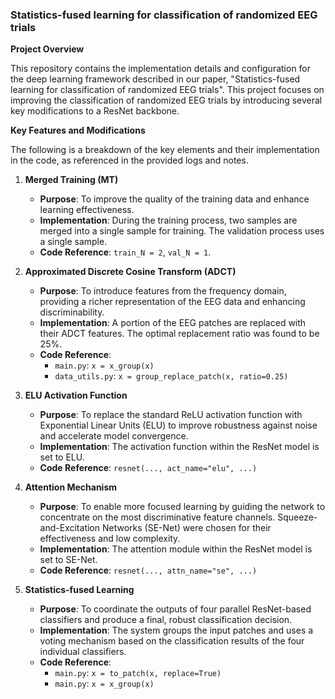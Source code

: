 ### Statistics-fused learning for classification of randomized EEG trials

**Project Overview**

This repository contains the implementation details and configuration for the deep learning framework described in our paper, "Statistics-fused learning for classification of randomized EEG trials". This project focuses on improving the classification of randomized EEG trials by introducing several key modifications to a ResNet backbone.

**Key Features and Modifications**

The following is a breakdown of the key elements and their implementation in the code, as referenced in the provided logs and notes.

1.  **Merged Training (MT)**

      * **Purpose**: To improve the quality of the training data and enhance learning effectiveness.
      * **Implementation**: During the training process, two samples are merged into a single sample for training. The validation process uses a single sample.
      * **Code Reference**: `train_N = 2`, `val_N = 1`.

2.  **Approximated Discrete Cosine Transform (ADCT)**

      * **Purpose**: To introduce features from the frequency domain, providing a richer representation of the EEG data and enhancing discriminability.
      * **Implementation**: A portion of the EEG patches are replaced with their ADCT features. The optimal replacement ratio was found to be 25%.
      * **Code Reference**:
          * `main.py`: `x = x_group(x)`
          * `data_utils.py`: `x = group_replace_patch(x, ratio=0.25)`

3.  **ELU Activation Function**

      * **Purpose**: To replace the standard ReLU activation function with Exponential Linear Units (ELU) to improve robustness against noise and accelerate model convergence.
      * **Implementation**: The activation function within the ResNet model is set to ELU.
      * **Code Reference**: `resnet(..., act_name="elu", ...)`

4.  **Attention Mechanism**

      * **Purpose**: To enable more focused learning by guiding the network to concentrate on the most discriminative feature channels. Squeeze-and-Excitation Networks (SE-Net) were chosen for their effectiveness and low complexity.
      * **Implementation**: The attention module within the ResNet model is set to SE-Net.
      * **Code Reference**: `resnet(..., attn_name="se", ...)`

5.  **Statistics-fused Learning**

      * **Purpose**: To coordinate the outputs of four parallel ResNet-based classifiers and produce a final, robust classification decision.
      * **Implementation**: The system groups the input patches and uses a voting mechanism based on the classification results of the four individual classifiers.
      * **Code Reference**:
          * `main.py`: `x = to_patch(x, replace=True)`
          * `main.py`: `x = x_group(x)`
